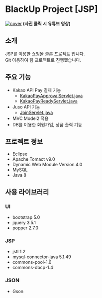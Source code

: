 # BlackUp Project [JSP]
[![cover](https://m.black-up.kr/SkinImg/img/logo.png)](https://www.youtube.com/watch?v=cFAiqodO158&t=2s)
**(사진 클릭 시 유튜브 영상)**

## 소개
JSP를 이용한 쇼핑몰 클론 프로젝트 입니다.  
Git 이용하여 팀 프로젝트로 진행했습니다.

## 주요 기능
- Kakao API Pay 결제 기능
  - [KakaoPayApprovalServlet.java](https://tinyurl.com/yjzt578u)
  - [KakaoPayReadyServlet.java](https://tinyurl.com/yjmum43g)
- Juso API 기능
  - [JoinServlet.java](https://tinyurl.com/yfj3l7jw)
- MVC Model2 적용
- DB를 이용한 회원가입, 상품 출력 기능

## 프로젝트 정보
- Eclipse
- Apache Tomact v9.0
- Dynamic Web Module Version 4.0
- MySQL
- Java 8

## 사용 라이브러리

### UI
- bootstrap 5.0
- jquery 3.5.1
- popper 2.7.0

### JSP
- jstl 1.2
- mysql-connector-java 5.1.49
- commons-pool-1.6
- commons-dbcp-1.4

### JSON
- Gson